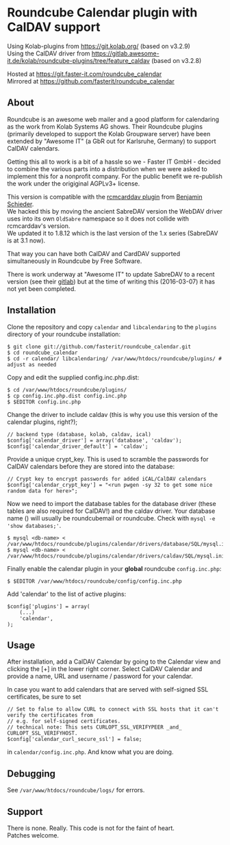 # Roundcube Calendar plugin with CalDAV support

Using Kolab-plugins from https://git.kolab.org/ (based on v3.2.9)    
Using the CalDAV driver from https://gitlab.awesome-it.de/kolab/roundcube-plugins/tree/feature_caldav (based on v3.2.8)

Hosted at https://git.faster-it.com/roundcube_calendar    
Mirrored at https://github.com/fasterit/roundcube_calendar    


## About

Roundcube is an awesome web mailer and a good platform for calendaring as the work from
Kolab Systems AG shows. Their Roundcube plugins (primarily developed to support the
Kolab Groupware server) have been extended by "Awesome IT" (a GbR out for Karlsruhe, Germany)
to support CalDAV calendars.

Getting this all to work is a bit of a hassle so we - Faster IT GmbH - decided to
combine the various parts into a distribution when we were asked to implement this for a nonprofit company.
For the public benefit we re-publish the work under the origiginal AGPLv3+ license.

This version is compatible with the [rcmcarddav plugin](https://github.com/blind-coder/rcmcarddav)
from [Benjamin Schieder](http://www.benjamin-schieder.de/carddav.html).    
We hacked this by moving the ancient SabreDAV version the WebDAV driver uses into its own
`OldSabre` namespace so it does not collide with rcmcarddav's version.     
We updated it to 1.8.12 which is the last version of the 1.x series (SabreDAV is at 3.1 now).

That way you can have both CalDAV and CardDAV supported simultaneously in Roundcube by Free Software.

There is work underway at "Awesome IT" to update SabreDAV to a recent version
(see their [gitlab](https://gitlab.awesome-it.de/kolab/roundcube-plugins/commit/5a0825b89a0b0183bf8469e66b667e294309b609))
but at the time of writing this (2016-03-07) it has not yet been completed.


## Installation

Clone the repository and copy `calendar` and `libcalendaring` to the `plugins` directory
of your roundcube installation:

    $ git clone git://github.com/fasterit/roundcube_calendar.git
    $ cd roundcube_calendar
    $ cd -r calendar/ libcalendaring/ /var/www/htdocs/roundcube/plugins/ # adjust as needed

Copy and edit the supplied config.inc.php.dist:

    $ cd /var/www/htdocs/roundcube/plugins/
    $ cp config.inc.php.dist config.inc.php
    $ $EDITOR config.inc.php

Change the driver to include caldav (this is why you use this version of the calendar
plugins, right?);

    // backend type (database, kolab, caldav, ical)
    $config['calendar_driver'] = array('database', 'caldav');
    $config['calendar_driver_default'] = 'caldav';

Provide a unique crypt_key. This is used to scramble the passwords for CalDAV calendars
before they are stored into the database:

    // Crypt key to encrypt passwords for added iCAL/CalDAV calendars
    $config['calendar_crypt_key'] = "<run pwgen -sy 32 to get some nice random data for here>";

Now we need to import the database tables for the database driver (these tables are also required
for CalDAV!) and the caldav driver. Your database name (<db-name>) will usually be roundcubemail or roundcube.
Check with `mysql -e 'show databases;'`.

    $ mysql <db-name> < /var/www/htdocs/roundcube/plugins/calendar/drivers/database/SQL/mysql.initial.sql
    $ mysql <db-name> < /var/www/htdocs/roundcube/plugins/calendar/drivers/caldav/SQL/mysql.initial.sql

Finally enable the calendar plugin in your **global** roundcube `config.inc.php`:

    $ $EDITOR /var/www/htdocs/roundcube/config/config.inc.php

Add 'calendar' to the list of active plugins:

    $config['plugins'] = array(
        (...)
        'calendar',
    );


## Usage

After installation, add a CalDAV Calendar by going to the Calendar view and clicking the [+] in the
lower right corner. Select CalDAV Calendar and provide a name, URL and username / password for your calendar.

In case you want to add calendars that are served with self-signed SSL certificates, be sure to set

    // Set to false to allow CURL to connect with SSL hosts that it can't verify the certificates from
    // e.g. for self-signed certificates.
    // technical note: This sets CURLOPT_SSL_VERIFYPEER _and_ CURLOPT_SSL_VERIFYHOST.
    $config['calendar_curl_secure_ssl'] = false;

in `calendar/config.inc.php`. And know what you are doing.


## Debugging

See `/var/www/htdocs/roundcube/logs/` for errors.

## Support

There is none. Really. This code is not for the faint of heart.    
Patches welcome.
